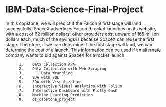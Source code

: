 # IBM-Data-Science-Final-Project
In this capstone, we will predict if the Falcon 9 first stage will land successfully. SpaceX advertises Falcon 9 rocket launches on its website, with a cost of 62 million dollars; other providers cost upward of 165 million dollars each, much of the savings is because SpaceX can reuse the first stage. Therefore, if we can determine if the first stage will land, we can determine the cost of a launch. This information can be used if an alternate company wants to bid against SpaceX for a rocket launch.

          1.	Data Collection APA
          2.	Data Collection with Web Scraping
          3.        Data Wrangling
          4.	EDA with SQL
          5.	EDA with Visualization
          6.	Interactive Visual Analytics with Folium
          7.	Interactive Dashboard with Plotly Dash
          8.	Machine Learning Prediction
          9.	ds_capstone_project
